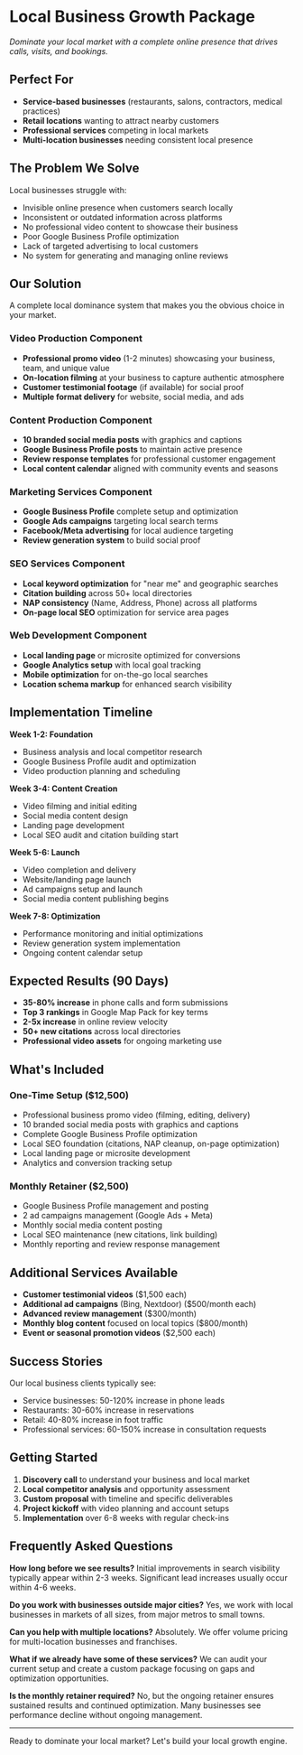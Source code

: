 # Local Business Growth Package

*Dominate your local market with a complete online presence that drives calls, visits, and bookings.*

## Perfect For

- **Service-based businesses** (restaurants, salons, contractors, medical practices)
- **Retail locations** wanting to attract nearby customers
- **Professional services** competing in local markets
- **Multi-location businesses** needing consistent local presence

## The Problem We Solve

Local businesses struggle with:
- Invisible online presence when customers search locally
- Inconsistent or outdated information across platforms
- No professional video content to showcase their business
- Poor Google Business Profile optimization
- Lack of targeted advertising to local customers
- No system for generating and managing online reviews

## Our Solution

A complete local dominance system that makes you the obvious choice in your market.

### Video Production Component
- **Professional promo video** (1-2 minutes) showcasing your business, team, and unique value
- **On-location filming** at your business to capture authentic atmosphere
- **Customer testimonial footage** (if available) for social proof
- **Multiple format delivery** for website, social media, and ads

### Content Production Component
- **10 branded social media posts** with graphics and captions
- **Google Business Profile posts** to maintain active presence
- **Review response templates** for professional customer engagement
- **Local content calendar** aligned with community events and seasons

### Marketing Services Component
- **Google Business Profile** complete setup and optimization
- **Google Ads campaigns** targeting local search terms
- **Facebook/Meta advertising** for local audience targeting
- **Review generation system** to build social proof

### SEO Services Component
- **Local keyword optimization** for "near me" and geographic searches
- **Citation building** across 50+ local directories
- **NAP consistency** (Name, Address, Phone) across all platforms
- **On-page local SEO** optimization for service area pages

### Web Development Component
- **Local landing page** or microsite optimized for conversions
- **Google Analytics setup** with local goal tracking
- **Mobile optimization** for on-the-go local searches
- **Location schema markup** for enhanced search visibility

## Implementation Timeline

**Week 1-2: Foundation**
- Business analysis and local competitor research
- Google Business Profile audit and optimization
- Video production planning and scheduling

**Week 3-4: Content Creation**
- Video filming and initial editing
- Social media content design
- Landing page development
- Local SEO audit and citation building start

**Week 5-6: Launch**
- Video completion and delivery
- Website/landing page launch
- Ad campaigns setup and launch
- Social media content publishing begins

**Week 7-8: Optimization**
- Performance monitoring and initial optimizations
- Review generation system implementation
- Ongoing content calendar setup

## Expected Results (90 Days)

- **35-80% increase** in phone calls and form submissions
- **Top 3 rankings** in Google Map Pack for key terms
- **2-5x increase** in online review velocity
- **50+ new citations** across local directories
- **Professional video assets** for ongoing marketing use

## What's Included

### One-Time Setup ($12,500)
- Professional business promo video (filming, editing, delivery)
- 10 branded social media posts with graphics and captions
- Complete Google Business Profile optimization
- Local SEO foundation (citations, NAP cleanup, on-page optimization)
- Local landing page or microsite development
- Analytics and conversion tracking setup

### Monthly Retainer ($2,500)
- Google Business Profile management and posting
- 2 ad campaigns management (Google Ads + Meta)
- Monthly social media content posting
- Local SEO maintenance (new citations, link building)
- Monthly reporting and review response management

## Additional Services Available

- **Customer testimonial videos** ($1,500 each)
- **Additional ad campaigns** (Bing, Nextdoor) ($500/month each)
- **Advanced review management** ($300/month)
- **Monthly blog content** focused on local topics ($800/month)
- **Event or seasonal promotion videos** ($2,500 each)

## Success Stories

Our local business clients typically see:
- Service businesses: 50-120% increase in phone leads
- Restaurants: 30-60% increase in reservations
- Retail: 40-80% increase in foot traffic
- Professional services: 60-150% increase in consultation requests

## Getting Started

1. **Discovery call** to understand your business and local market
2. **Local competitor analysis** and opportunity assessment
3. **Custom proposal** with timeline and specific deliverables
4. **Project kickoff** with video planning and account setups
5. **Implementation** over 6-8 weeks with regular check-ins

## Frequently Asked Questions

**How long before we see results?**
Initial improvements in search visibility typically appear within 2-3 weeks. Significant lead increases usually occur within 4-6 weeks.

**Do you work with businesses outside major cities?**
Yes, we work with local businesses in markets of all sizes, from major metros to small towns.

**Can you help with multiple locations?**
Absolutely. We offer volume pricing for multi-location businesses and franchises.

**What if we already have some of these services?**
We can audit your current setup and create a custom package focusing on gaps and optimization opportunities.

**Is the monthly retainer required?**
No, but the ongoing retainer ensures sustained results and continued optimization. Many businesses see performance decline without ongoing management.

---

Ready to dominate your local market? Let's build your local growth engine.